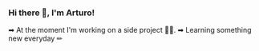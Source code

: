### Hi there 👋, I'm Arturo!

➡ At the moment I'm working on a side project 👨‍🏭. 
➡ Learning something new everyday ✏ 


<!--
**gonzalez20543/gonzalez20543** is a ✨ _special_ ✨ repository because its `README.md` (this file) appears on your GitHub profile.

Here are some ideas to get you started:

- 🔭 I’m currently working on ...
- 🌱 I’m currently learning ...
- 👯 I’m looking to collaborate on ...
- 🤔 I’m looking for help with ...
- 💬 Ask me about ...
- 📫 How to reach me: ...
- 😄 Pronouns: ...
- ⚡ Fun fact: ...
-->
